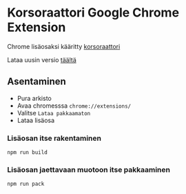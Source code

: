 # Korsoraattori Google Chrome Extension

Chrome lisäosaksi kääritty [korsoraattori](https://korsoraattori.evvk.com/)


Lataa uusin versio [täältä](https://github.com/Pennane/korsoraattori-extension/releases)

## Asentaminen
- Pura arkisto
- Avaa chromesssa `chrome://extensions/`
- Valitse `Lataa pakkaamaton`
- Lataa lisäosa

### Lisäosan itse rakentaminen

```
npm run build

```

### Lisäosan jaettavaan muotoon itse pakkaaminen

```
npm run pack
```
